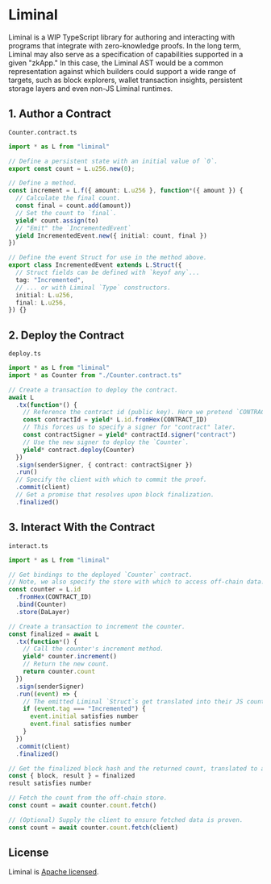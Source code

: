 # Liminal

Liminal is a WIP TypeScript library for authoring and interacting with programs that integrate with
zero-knowledge proofs. In the long term, Liminal may also serve as a specification of capabilities
supported in a given "zkApp." In this case, the Liminal AST would be a common representation against
which builders could support a wide range of targets, such as block explorers, wallet transaction
insights, persistent storage layers and even non-JS Liminal runtimes.

## 1. Author a Contract

`Counter.contract.ts`

```ts
import * as L from "liminal"

// Define a persistent state with an initial value of `0`.
export const count = L.u256.new(0);

// Define a method.
const increment = L.f({ amount: L.u256 }, function*({ amount }) {
  // Calculate the final count.
  const final = count.add(amount))
  // Set the count to `final`.
  yield* count.assign(to)
  // "Emit" the `IncrementedEvent`
  yield IncrementedEvent.new({ initial: count, final })
})

// Define the event Struct for use in the method above.
export class IncrementedEvent extends L.Struct({
  // Struct fields can be defined with `keyof any`...
  tag: "Incremented",
  // ... or with Liminal `Type` constructors.
  initial: L.u256,
  final: L.u256,
}) {}
```

## 2. Deploy the Contract

`deploy.ts`

```ts
import * as L from "liminal"
import * as Counter from "./Counter.contract.ts"

// Create a transaction to deploy the contract.
await L
  .tx(function*() {
    // Reference the contract id (public key). Here we pretend `CONTRACT_ID` is in scope.
    const contractId = yield* L.id.fromHex(CONTRACT_ID)
    // This forces us to specify a signer for "contract" later.
    const contractSigner = yield* contractId.signer("contract")
    // Use the new signer to deploy the `Counter`.
    yield* contract.deploy(Counter)
  })
  .sign(senderSigner, { contract: contractSigner })
  .run()
  // Specify the client with which to commit the proof.
  .commit(client)
  // Get a promise that resolves upon block finalization.
  .finalized()
```

## 3. Interact With the Contract

`interact.ts`

```ts
import * as L from "liminal"

// Get bindings to the deployed `Counter` contract.
// Note, we also specify the store with which to access off-chain data.
const counter = L.id
  .fromHex(CONTRACT_ID)
  .bind(Counter)
  .store(DaLayer)

// Create a transaction to increment the counter.
const finalized = await L
  .tx(function*() {
    // Call the counter's increment method.
    yield* counter.increment()
    // Return the new count.
    return counter.count
  })
  .sign(senderSigner)
  .run((event) => {
    // The emitted Liminal `Struct`s get translated into their JS counterparts.
    if (event.tag === "Incremented") {
      event.initial satisfies number
      event.final satisfies number
    }
  })
  .commit(client)
  .finalized()

// Get the finalized block hash and the returned count, translated to a JS number.
const { block, result } = finalized
result satisfies number

// Fetch the count from the off-chain store.
const count = await counter.count.fetch()

// (Optional) Supply the client to ensure fetched data is proven.
const count = await counter.count.fetch(client)
```

<!--

## Code of Conduct

Everyone interacting in this repo is expected to follow the [code of conduct](CODE_OF_CONDUCT.md).

## Contributing

Contributions are welcome and appreciated! Check out the [contributing guide](CONTRIBUTING.md)
before you dive in.

-->

## License

Liminal is [Apache licensed](LICENSE).

